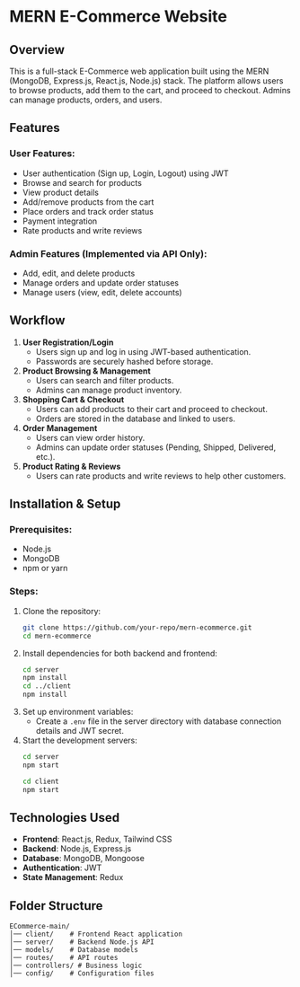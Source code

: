 # MERN E-Commerce Website

## Overview

This is a full-stack E-Commerce web application built using the MERN (MongoDB, Express.js, React.js, Node.js) stack. The platform allows users to browse products, add them to the cart, and proceed to checkout. Admins can manage products, orders, and users.

## Features

### User Features:

- User authentication (Sign up, Login, Logout) using JWT
- Browse and search for products
- View product details
- Add/remove products from the cart
- Place orders and track order status
- Payment integration
- Rate products and write reviews

### Admin Features (Implemented via API Only):

- Add, edit, and delete products
- Manage orders and update order statuses
- Manage users (view, edit, delete accounts)

## Workflow

1. **User Registration/Login**
   - Users sign up and log in using JWT-based authentication.
   - Passwords are securely hashed before storage.
2. **Product Browsing & Management**
   - Users can search and filter products.
   - Admins can manage product inventory.
3. **Shopping Cart & Checkout**
   - Users can add products to their cart and proceed to checkout.
   - Orders are stored in the database and linked to users.
4. **Order Management**
   - Users can view order history.
   - Admins can update order statuses (Pending, Shipped, Delivered, etc.).
5. **Product Rating & Reviews**
   - Users can rate products and write reviews to help other customers.

## Installation & Setup

### Prerequisites:

- Node.js
- MongoDB
- npm or yarn

### Steps:

1. Clone the repository:
   ```sh
   git clone https://github.com/your-repo/mern-ecommerce.git
   cd mern-ecommerce
   ```
2. Install dependencies for both backend and frontend:
   ```sh
   cd server
   npm install
   cd ../client
   npm install
   ```
3. Set up environment variables:
   - Create a `.env` file in the server directory with database connection details and JWT secret.
4. Start the development servers:
   ```sh
   cd server
   npm start
   ```
   ```sh
   cd client
   npm start
   ```

## Technologies Used

- **Frontend**: React.js, Redux, Tailwind CSS
- **Backend**: Node.js, Express.js
- **Database**: MongoDB, Mongoose
- **Authentication**: JWT
- **State Management**: Redux

## Folder Structure

```
ECommerce-main/
│── client/    # Frontend React application
│── server/    # Backend Node.js API
│── models/    # Database models
│── routes/    # API routes
│── controllers/ # Business logic
│── config/    # Configuration files
```



